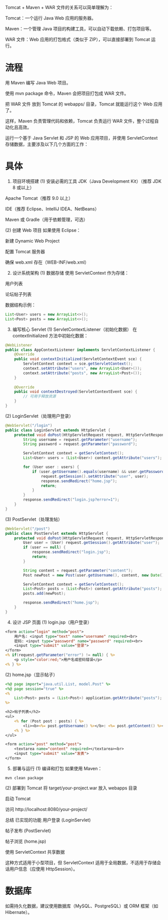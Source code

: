 Tomcat + Maven + WAR 文件的关系可以简单理解为：

Tomcat：一个运行 Java Web 应用的服务器。

Maven：一个管理 Java 项目的构建工具，可以自动下载依赖、打包项目等。

WAR 文件：Web 应用的打包格式（类似于 ZIP），可以直接部署到 Tomcat 运行。

# 流程

用 Maven 编写 Java Web 项目。

使用 mvn package 命令，Maven 会把项目打包成 WAR 文件。

把 WAR 文件 放到 Tomcat 的 webapps/ 目录，Tomcat 就能运行这个 Web 应用了。

这样，Maven 负责管理代码和依赖，Tomcat 负责运行 WAR 文件，整个过程自动化且高效。

运行一个基于 Java Servlet 和 JSP 的 Web 应用项目，并使用 ServletContext 存储数据，主要涉及以下几个方面的工作：

# 具体

1. 项目环境搭建
(1) 安装必需的工具
JDK（Java Development Kit）（推荐 JDK 8 或以上）

Apache Tomcat（推荐 9.0 以上）

IDE（推荐 Eclipse、IntelliJ IDEA、NetBeans）

Maven 或 Gradle（用于依赖管理，可选）

(2) 创建 Web 项目
如果使用 Eclipse：

新建 Dynamic Web Project

配置 Tomcat 服务器

确保 web.xml 存在（WEB-INF/web.xml）

2. 设计系统架构
(1) 数据存储
使用 ServletContext 作为存储：

用户列表

论坛帖子列表

数据结构示例：

```java
List<User> users = new ArrayList<>();
List<Post> posts = new ArrayList<>();
```
3. 编写核心 Servlet
(1) ServletContextListener（初始化数据）
在 contextInitialized 方法中初始化数据：

```java
@WebListener
public class AppContextListener implements ServletContextListener {
    @Override
    public void contextInitialized(ServletContextEvent sce) {
        ServletContext context = sce.getServletContext();
        context.setAttribute("users", new ArrayList<User>());
        context.setAttribute("posts", new ArrayList<Post>());
    }
    
    @Override
    public void contextDestroyed(ServletContextEvent sce) {
        // 可用于释放资源
    }
}
```
(2) LoginServlet（处理用户登录）
```java
@WebServlet("/login")
public class LoginServlet extends HttpServlet {
    protected void doPost(HttpServletRequest request, HttpServletResponse response) throws ServletException, IOException {
        String username = request.getParameter("username");
        String password = request.getParameter("password");

        ServletContext context = getServletContext();
        List<User> users = (List<User>) context.getAttribute("users");

        for (User user : users) {
            if (user.getUsername().equals(username) && user.getPassword().equals(password)) {
                request.getSession().setAttribute("user", user);
                response.sendRedirect("home.jsp");
                return;
            }
        }
        response.sendRedirect("login.jsp?error=1");
    }
}
```
(3) PostServlet（处理发帖）
```java
@WebServlet("/post")
public class PostServlet extends HttpServlet {
    protected void doPost(HttpServletRequest request, HttpServletResponse response) throws ServletException, IOException {
        User user = (User) request.getSession().getAttribute("user");
        if (user == null) {
            response.sendRedirect("login.jsp");
            return;
        }

        String content = request.getParameter("content");
        Post newPost = new Post(user.getUsername(), content, new Date());

        ServletContext context = getServletContext();
        List<Post> posts = (List<Post>) context.getAttribute("posts");
        posts.add(newPost);

        response.sendRedirect("home.jsp");
    }
}
```
4. 设计 JSP 页面
(1) login.jsp（用户登录）

```jsp
<form action="login" method="post">
    用户名: <input type="text" name="username" required><br>
    密码: <input type="password" name="password" required><br>
    <input type="submit" value="登录">
</form>
<% if(request.getParameter("error") != null) { %>
    <p style="color:red;">用户名或密码错误</p>
<% } %>
```
(2) home.jsp（显示帖子）

```jsp
<%@ page import="java.util.List, model.Post" %>
<%@ page session="true" %>
<%
    List<Post> posts = (List<Post>) application.getAttribute("posts");
%>

<h2>帖子列表</h2>
<ul>
    <% for (Post post : posts) { %>
        <li><b><%= post.getUsername() %></b>: <%= post.getContent() %></li>
    <% } %>
</ul>

<form action="post" method="post">
    <textarea name="content" required></textarea><br>
    <input type="submit" value="发表">
</form>
```
5. 部署与运行
(1) 编译和打包
如果使用 Maven：
```
mvn clean package
```
(2) 部署到 Tomcat
将 target/your-project.war 放入 webapps 目录

启动 Tomcat

访问 http://localhost:8080/your-project/

总结
已实现的功能
用户登录 (LoginServlet)

帖子发布 (PostServlet)

帖子浏览 (home.jsp)

使用 ServletContext 共享数据

这种方式适用于小型项目，但 ServletContext 适用于全局数据，不适用于存储会话用户信息（应使用 HttpSession）。

# 数据库
如需持久化数据，建议使用数据库（MySQL、PostgreSQL）或 ORM 框架（如 Hibernate）。
